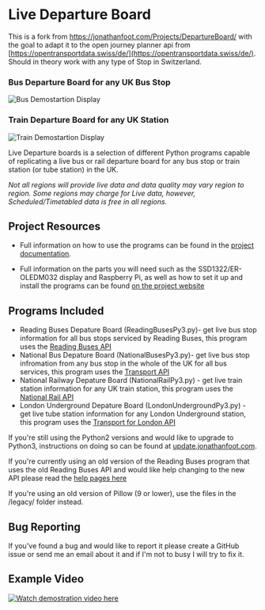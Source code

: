 # Live Departure Board 

This is a fork from https://jonathanfoot.com/Projects/DepartureBoard/ with the goal to adapt it to the open journey planner api from [https://opentransportdata.swiss/de/](https://opentransportdata.swiss/de/).
Should in theory work with any type of Stop in Switzerland.

### Bus Departure Board for any UK Bus Stop
![Bus Demostartion Display](https://jonathanfoot.com/assets/DemoDisplay.gif)

### Train Departure Board for any UK Station
![Train Demostartion Display](https://jonathanfoot.com/assets/TrainDemoDisplay.gif)


Live Departure boards is a selection of different Python programs capable of replicating a live bus or rail departure board for any bus stop or train station (or tube station) in the UK. 

*Not all regions will provide live data and data quality may vary region to region. Some regions may charge for Live data, however, Scheduled/Timetabled data is free in all regions.*

## Project Resources

* Full information on how to use the programs can be found in the 
[project documentation](https://jonathanfoot.com/Projects/DepartureBoard/). 

* Full information on the parts you will need such as the SSD1322/ER-OLEDM032 display and Raspberry Pi, as well as how to set it up and install the programs can be found 
[on the project website](https://departureboard.jonathanfoot.com/)

## Programs Included

* Reading Buses Depature Board (ReadingBusesPy3.py)- get live bus stop information for all bus stops serviced by Reading Buses, this program uses the [Reading Buses API](https://reading-opendata.r2p.com/api-service)
* National Bus Depature Board (NationalBusesPy3.py)- get live bus stop infromation from any bus stop in the whole of the UK for all bus services, this program uses the [Transport API](http://transportapi.com)
* National Railway Depature Board (NationalRailPy3.py) - get live train station information for any UK train station, this program uses the [National Rail API](http://realtime.nationalrail.co.uk/OpenLDBWSRegistration/)
* London Underground Depature Board (LondonUndergroundPy3.py) - get live tube station information for any London Underground station, this program uses the [Transport for London API](https://api-portal.tfl.gov.uk/signup)

If you're still using the Python2 versions and would like to upgrade to Python3, instructions on doing so can be found at [update.jonathanfoot.com](https://update.jonathanfoot.com/).

If you're currently using an old version of the Reading Buses program that uses the old Reading Buses API and would like help changing to the new API please read the [help pages here](https://update2.jonathanfoot.com/)

If you're using an old version of Pillow (9 or lower), use the files in the /legacy/ folder instead.

## Bug Reporting
If you've found a bug and would like to report it please create a GitHub issue or send me an email about it and if I'm not to busy I will try to fix it.


## Example Video
[![Watch demostration video here](https://img.youtube.com/vi/9egAmw3UAvU/0.jpg)](https://www.youtube.com/watch?v=9egAmw3UAvU)
